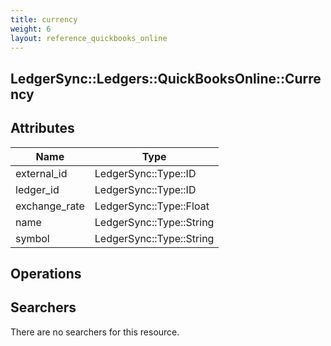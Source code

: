 ```yaml
---
title: currency
weight: 6
layout: reference_quickbooks_online
---
```


## LedgerSync::Ledgers::QuickBooksOnline::Currency

## Attributes

| Name | Type |
| ---- | ---- |
| external_id | LedgerSync::Type::ID |
| ledger_id | LedgerSync::Type::ID |
| exchange_rate | LedgerSync::Type::Float |
| name | LedgerSync::Type::String |
| symbol | LedgerSync::Type::String |


## Operations


## Searchers

There are no searchers for this resource.
